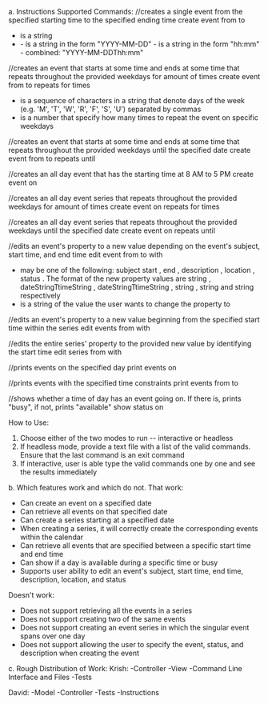 a. Instructions
Supported Commands:
//creates a single event from the specified starting time to the specified ending time
create event <eventSubject> from <dateStringTtimeString> to <dateStringTtimeString>
- <eventSubject> is a string
- <dateStringTtimeString>
	- <dateString> is a string in the form "YYYY-MM-DD"
	- <timeString> is a string in the form "hh:mm"
	- combined: "YYYY-MM-DDThh:mm"

//creates an event that starts at some time and ends at some time that repeats throughout the provided weekdays for <N> amount of times 
create event <eventSubject> from <dateStringTtimeString> to <dateStringTtimeString> repeats <weekdays> for <N> times
- <weekdays> is a sequence of characters in a string that denote days of the week (e.g. 'M', 'T', 'W', 'R', 'F', 'S', 'U') separated by commas
- <N> is a number that specify how many times to repeat the event on specific weekdays

//creates an event that starts at some time and ends at some time that repeats throughout the provided weekdays until the specified date
create event <eventSubject> from <dateStringTtimeString> to <dateStringTtimeString> repeats <weekdays> until <dateString>

//creates an all day event that has the starting time at 8 AM to 5 PM
create event <eventSubject> on <dateString>

//creates an all day event series that repeats throughout the provided weekdays for <N> amount of times
create event <eventSubject> on <dateString> repeats <weekdays> for <N> times

//creates an all day event series that repeats throughout the provided weekdays until the specified date
create event <eventSubject> on <dateString> repeats <weekdays> until <dateString>

//edits an event's property to a new value depending on the event's subject, start time, and end time
edit event <property> <eventSubject> from <dateStringTtimeString> to <dateStringTtimeString> with <NewPropertyValue>
- <property> may be one of the following: subject start , end , description , location , status . The format of the new property values are string , dateStringTtimeString , dateStringTtimeString , string , string and string respectively
- <NewPropertyValue> is a string of the value the user wants to change the property to

//edits an event's property to a new value beginning from the specified start time within the series
edit events <property> <eventSubject> from <dateStringTtimeString> with <NewPropertyValue>

//edits the entire series' property to the provided new value by identifying the start time
edit series <property> <eventSubject> from <dateStringTtimeString> with <NewPropertyValue>

//prints events on the specified day
print events on <dateString>

//prints events with the specified time constraints
print events from <dateStringTtimeString> to <dateStringTtimeString>

//shows whether a time of day has an event going on. If there is, prints "busy", if not, prints "available"
show status on <dateStringTtimeString>

How to Use:
1. Choose either of the two modes to run -- interactive or headless
2. If headless mode, provide a text file with a list of the valid commands. Ensure that the last command is an exit command
3. If interactive, user is able type the valid commands one by one and see the results immediately

b. Which features work and which do not.
That work:
- Can create an event on a specified date
- Can retrieve all events on that specified date
- Can create a series starting at a specified date
- When creating a series, it will correctly create the corresponding events within the calendar
- Can retrieve all events that are specified between a specific start time and end time
- Can show if a day is available during a specific time or busy
- Supports user ability to edit an event's subject, start time, end time, description, location, and status

Doesn't work:
- Does not support retrieving all the events in a series
- Does not support creating two of the same events
- Does not support creating an event series in which the singular event spans over one day
- Does not support allowing the user to specify the event, status, and description when creating the event

c. Rough Distribution of Work:
Krish: 
-Controller
-View
-Command Line Interface and Files
-Tests

David:
-Model
-Controller
-Tests
-Instructions

